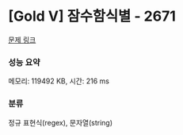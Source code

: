 # [Gold V] 잠수함식별 - 2671 

[문제 링크](https://www.acmicpc.net/problem/2671) 

### 성능 요약

메모리: 119492 KB, 시간: 216 ms

### 분류

정규 표현식(regex), 문자열(string)

